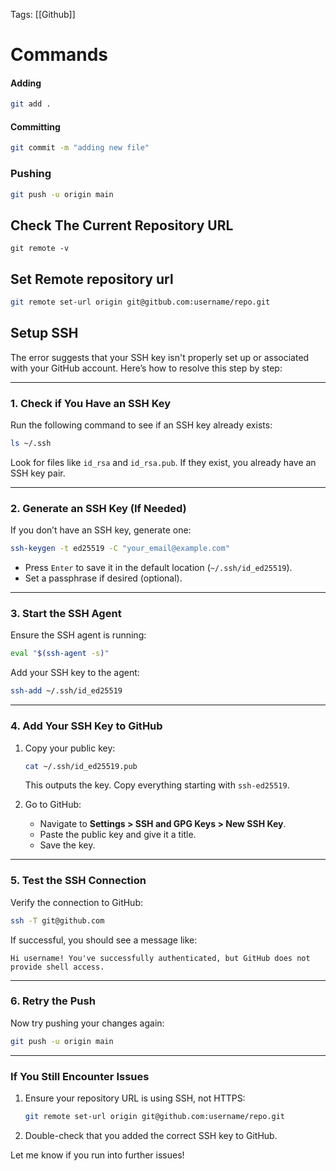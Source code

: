 Tags: [[Github]]

# Commands

#### Adding 

```bash
git add .
```

#### Committing

```bash
git commit -m "adding new file" 
```

### Pushing 

```bash
git push -u origin main
```

## Check The Current Repository URL

```
git remote -v 
```

## Set Remote repository url 

```Bash
git remote set-url origin git@gitbub.com:username/repo.git
```

## Setup SSH

The error suggests that your SSH key isn't properly set up or associated with your GitHub account. Here’s how to resolve this step by step:

---

### **1. Check if You Have an SSH Key**
Run the following command to see if an SSH key already exists:
```bash
ls ~/.ssh
```
Look for files like `id_rsa` and `id_rsa.pub`. If they exist, you already have an SSH key pair.

---

### **2. Generate an SSH Key (If Needed)**
If you don’t have an SSH key, generate one:
```bash
ssh-keygen -t ed25519 -C "your_email@example.com"
```
- Press `Enter` to save it in the default location (`~/.ssh/id_ed25519`).
- Set a passphrase if desired (optional).

---

### **3. Start the SSH Agent**
Ensure the SSH agent is running:
```bash
eval "$(ssh-agent -s)"
```

Add your SSH key to the agent:
```bash
ssh-add ~/.ssh/id_ed25519
```

---

### **4. Add Your SSH Key to GitHub**
1. Copy your public key:
   ```bash
   cat ~/.ssh/id_ed25519.pub
   ```
   This outputs the key. Copy everything starting with `ssh-ed25519`.

2. Go to GitHub:
   - Navigate to **Settings > SSH and GPG Keys > New SSH Key**.
   - Paste the public key and give it a title.
   - Save the key.

---

### **5. Test the SSH Connection**
Verify the connection to GitHub:
```bash
ssh -T git@github.com
```
If successful, you should see a message like:
```plaintext
Hi username! You've successfully authenticated, but GitHub does not provide shell access.
```

---

### **6. Retry the Push**
Now try pushing your changes again:
```bash
git push -u origin main
```

---

### **If You Still Encounter Issues**
1. Ensure your repository URL is using SSH, not HTTPS:
   ```bash
   git remote set-url origin git@github.com:username/repo.git
   ```
2. Double-check that you added the correct SSH key to GitHub.

Let me know if you run into further issues!
